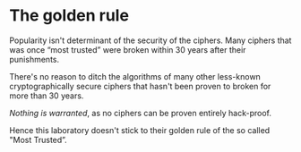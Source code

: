 # The golden rule
Popularity isn't determinant of the security of the ciphers. Many ciphers that was once “most trusted” were broken within 30 years after their punishments.

There's no reason to ditch the algorithms of many other less-known cryptographically secure ciphers that hasn't been proven to broken for more than 30 years.

_Nothing is warranted_, as no ciphers can be proven entirely hack-proof. 

Hence this laboratory doesn't stick to their golden rule of the so called "Most Trusted”.
